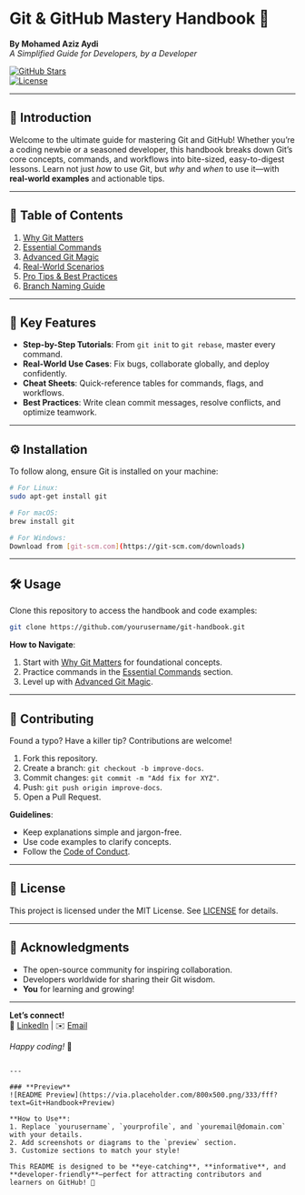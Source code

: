 
# Git & GitHub Mastery Handbook 📘  
**By Mohamed Aziz Aydi**  
*A Simplified Guide for Developers, by a Developer*  

[![GitHub Stars](https://img.shields.io/github/stars/yourusername/git-handbook?style=social)](https://github.com/yourusername/git-handbook)  
[![License](https://img.shields.io/badge/License-MIT-blue)](https://opensource.org/licenses/MIT)  

---

## 📖 **Introduction**  
Welcome to the ultimate guide for mastering Git and GitHub! Whether you’re a coding newbie or a seasoned developer, this handbook breaks down Git’s core concepts, commands, and workflows into bite-sized, easy-to-digest lessons. Learn not just *how* to use Git, but *why* and *when* to use it—with **real-world examples** and actionable tips.  

---

## 🚀 **Table of Contents**  
1. [Why Git Matters](#-why-git-matters)  
2. [Essential Commands](#-essential-commands)  
3. [Advanced Git Magic](#-advanced-git-magic)  
4. [Real-World Scenarios](#-real-world-scenarios)  
5. [Pro Tips & Best Practices](#-pro-tips--best-practices)  
6. [Branch Naming Guide](#-branch-naming-guide)  

---

## 🌟 **Key Features**  
- **Step-by-Step Tutorials**: From `git init` to `git rebase`, master every command.  
- **Real-World Use Cases**: Fix bugs, collaborate globally, and deploy confidently.  
- **Cheat Sheets**: Quick-reference tables for commands, flags, and workflows.  
- **Best Practices**: Write clean commit messages, resolve conflicts, and optimize teamwork.  

---

## ⚙️ **Installation**  
To follow along, ensure Git is installed on your machine:  
```bash  
# For Linux:  
sudo apt-get install git  

# For macOS:  
brew install git  

# For Windows:  
Download from [git-scm.com](https://git-scm.com/downloads)  
```

---

## 🛠️ **Usage**  
Clone this repository to access the handbook and code examples:  
```bash  
git clone https://github.com/yourusername/git-handbook.git  
```  

**How to Navigate**:  
1. Start with [Why Git Matters](#-why-git-matters) for foundational concepts.  
2. Practice commands in the [Essential Commands](#-essential-commands) section.  
3. Level up with [Advanced Git Magic](#-advanced-git-magic).  

---

## 🤝 **Contributing**  
Found a typo? Have a killer tip? Contributions are welcome!  
1. Fork this repository.  
2. Create a branch: `git checkout -b improve-docs`.  
3. Commit changes: `git commit -m "Add fix for XYZ"`.  
4. Push: `git push origin improve-docs`.  
5. Open a Pull Request.  

**Guidelines**:  
- Keep explanations simple and jargon-free.  
- Use code examples to clarify concepts.  
- Follow the [Code of Conduct](CODE_OF_CONDUCT.md).  

---

## 📜 **License**  
This project is licensed under the MIT License. See [LICENSE](LICENSE) for details.  

---

## 🙏 **Acknowledgments**  
- The open-source community for inspiring collaboration.  
- Developers worldwide for sharing their Git wisdom.  
- **You** for learning and growing!  

---

**Let’s connect!**  
🔗 [LinkedIn](https://linkedin.com/in/yourprofile) | ✉️ [Email](mailto:youremail@domain.com)  

*Happy coding!* 🚀  
```

---

### **Preview**  
![README Preview](https://via.placeholder.com/800x500.png/333/fff?text=Git+Handbook+Preview)  

**How to Use**:  
1. Replace `yourusername`, `yourprofile`, and `youremail@domain.com` with your details.  
2. Add screenshots or diagrams to the `preview` section.  
3. Customize sections to match your style!  

This README is designed to be **eye-catching**, **informative**, and **developer-friendly**—perfect for attracting contributors and learners on GitHub! 🌟
